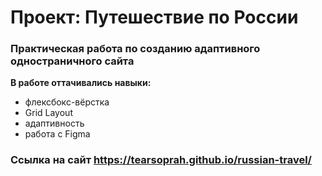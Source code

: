 # Проект: Путешествие по России

### Практическая работа по созданию адаптивного одностраничного сайта

**В работе оттачивались навыки:**

* флексбокс-вёрстка
* Grid Layout
* адаптивность
* работа с Figma

### Ссылка на сайт https://tearsoprah.github.io/russian-travel/
